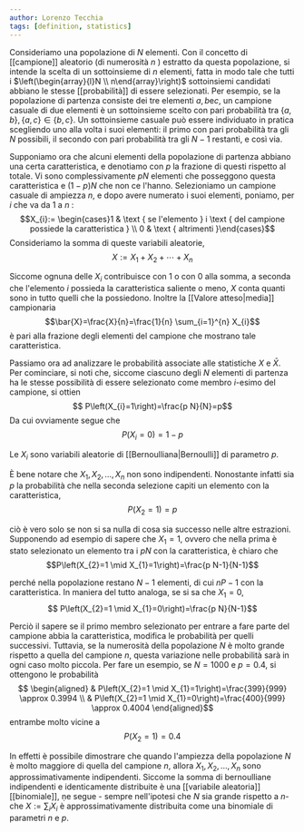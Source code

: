 ```yaml
---
author: Lorenzo Tecchia
tags: [definition, statistics]
---
```

Consideriamo una popolazione di $N$ elementi. Con il concetto di [[campione]] aleatorio (di numerosità $n$ ) estratto da questa popolazione, si intende la scelta di un sottoinsieme di $n$ elementi, fatta in modo tale che tutti i $\left(\begin{array}{l}N \\ n\end{array}\right)$ sottoinsiemi candidati abbiano le stesse [[probabilità]] di essere selezionati. Per esempio, se la popolazione di partenza consiste dei tre elementi $a, b \mathrm{e} c$, un campione casuale di due elementi è un sottoinsieme scelto con pari probabilità tra $\{a, b\},\{a, c\} \in\{b, c\}$. Un sottoinsieme casuale può essere individuato in pratica scegliendo uno alla volta i suoi elementi: il primo con pari probabilità tra gli $N$ possibili, il secondo con pari probabilità tra gli $N-1$ restanti, e così via.

Supponiamo ora che alcuni elementi della popolazione di partenza abbiano una certa caratteristica, e denotiamo con $p$ la frazione di questi rispetto al totale. Vi sono complessivamente $p N$ elementi che posseggono questa caratteristica e $(1-p) N$ che non ce l'hanno. Selezioniamo un campione casuale di ampiezza $n$, e dopo avere numerato i suoi elementi, poniamo, per $i$ che va da 1 a $n$ :$$X_{i}:= \begin{cases}1 & \text { se l'elemento } i \text { del campione possiede la caratteristica } \\ 0 & \text { altrimenti }\end{cases}$$
Consideriamo la somma di queste variabili aleatorie,$$X:=X_{1}+X_{2}+\cdots+X_{n}$$

Siccome ognuna delle $X_{i}$ contribuisce con $1$ o con $0$ alla somma, a seconda che l'elemento $i$ possieda la caratteristica saliente o meno, $X$ conta quanti sono in tutto quelli che la possiedono. Inoltre la [[Valore atteso|media]] campionaria$$\bar{X}=\frac{X}{n}=\frac{1}{n} \sum_{i=1}^{n} X_{i}$$ è pari alla frazione degli elementi del campione che mostrano tale caratteristica.

Passiamo ora ad analizzare le probabilità associate alle statistiche $X$ e $\bar{X}$. Per cominciare, si noti che, siccome ciascuno degli $N$ elementi di partenza ha le stesse  possibilità di essere selezionato come membro $i$-esimo del campione, si ottien $$ P\left(X_{i}=1\right)=\frac{p N}{N}=p$$
Da cui ovviamente segue che $$P\left(X_{i}=0\right)=1-p$$

Le $X_{i}$ sono variabili aleatorie di [[Bernoulliana|Bernoulli]] di parametro $p$.

È bene notare che $X_{1}, X_{2}, \ldots, X_{n}$ non sono indipendenti. Nonostante infatti sia $p$ la probabilità che nella seconda selezione capiti un elemento con la caratteristica, $$ P\left(X_{2}=1\right)=p $$

ciò è vero solo se non si sa nulla di cosa sia successo nelle altre estrazioni. Supponendo ad esempio di sapere che $X_{1}=1$, ovvero che nella prima è stato selezionato un elemento tra i $p N$ con la caratteristica, è chiaro che $$P\left(X_{2}=1 \mid X_{1}=1\right)=\frac{p N-1}{N-1}$$

perché nella popolazione restano $N-1$ elementi, di cui $n P-1$ con la caratteristica. In maniera del tutto analoga, se si sa che $X_{1}=0$, $$ P\left(X_{2}=1 \mid X_{1}=0\right)=\frac{p N}{N-1}$$

Perciò il sapere se il primo membro selezionato per entrare a fare parte del campione abbia la caratteristica, modifica le probabilità per quelli successivi. Tuttavia, se la numerosità della popolazione $N$ è molto grande rispetto a quella del campione $n$, questa variazione nelle probabilità sarà in ogni caso molto piccola. Per fare un esempio, se $N=1000$ e $p=0.4$, si ottengono le probabilità $$
\begin{aligned}
& P\left(X_{2}=1 \mid X_{1}=1\right)=\frac{399}{999} \approx 0.3994 \\
& P\left(X_{2}=1 \mid X_{1}=0\right)=\frac{400}{999} \approx 0.4004
\end{aligned}$$ entrambe molto vicine a $$ P\left(X_{2}=1\right)=0.4 $$

In effetti è possibile dimostrare che quando l'ampiezza della popolazione $N$ è molto maggiore di quella del campione $n$, allora $X_{1}, X_{2}, \ldots, X_{n}$ sono approssimativamente indipendenti. Siccome la somma di bernoulliane indipendenti e identicamente distribuite è una [[variabile aleatoria]] [[binomiale]], ṇe segue - sempre nell'ipotesi che $N$ sia grande rispetto a $n$-che $X:=\sum_{i} X_{i}$ è approssimativamente distribuita come una binomiale di parametri $n$ e $p$.